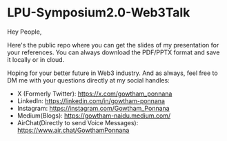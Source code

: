 # LPU-Symposium2.0-Web3Talk

Hey People, 

Here's the public repo where you can get the slides of my presentation for your references. You can always download the PDF/PPTX format and save it locally or in cloud. 

Hoping for your better future in Web3 industry. And as always, feel free to DM me with your questions directly at my social handles: 

- X (Formerly Twitter): https://x.com/gowtham_ponnana
- LinkedIn: https://linkedin.com/in/gowtham-ponnana
- Instagram: https://instagram.com/Gowtham_Ponnana
- Medium(Blogs): https://gowtham-naidu.medium.com/
- AirChat(Directly to send Voice Messages): https://www.air.chat/GowthamPonnana

